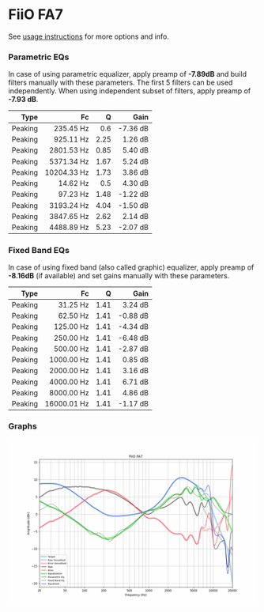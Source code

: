 # FiiO FA7
See [usage instructions](https://github.com/jaakkopasanen/AutoEq#usage) for more options and info.

### Parametric EQs
In case of using parametric equalizer, apply preamp of **-7.89dB** and build filters manually
with these parameters. The first 5 filters can be used independently.
When using independent subset of filters, apply preamp of **-7.93 dB**.

| Type    | Fc          |    Q | Gain     |
|--------:|------------:|-----:|---------:|
| Peaking | 235.45 Hz   | 0.6  | -7.36 dB |
| Peaking | 925.11 Hz   | 2.25 | 1.26 dB  |
| Peaking | 2801.53 Hz  | 0.85 | 5.40 dB  |
| Peaking | 5371.34 Hz  | 1.67 | 5.24 dB  |
| Peaking | 10204.33 Hz | 1.73 | 3.86 dB  |
| Peaking | 14.62 Hz    | 0.5  | 4.30 dB  |
| Peaking | 97.23 Hz    | 1.48 | -1.22 dB |
| Peaking | 3193.24 Hz  | 4.04 | -1.50 dB |
| Peaking | 3847.65 Hz  | 2.62 | 2.14 dB  |
| Peaking | 4488.89 Hz  | 5.23 | -2.07 dB |

### Fixed Band EQs
In case of using fixed band (also called graphic) equalizer, apply preamp of **-8.16dB**
(if available) and set gains manually with these parameters.

| Type    | Fc          |    Q | Gain     |
|--------:|------------:|-----:|---------:|
| Peaking | 31.25 Hz    | 1.41 | 3.24 dB  |
| Peaking | 62.50 Hz    | 1.41 | -0.88 dB |
| Peaking | 125.00 Hz   | 1.41 | -4.34 dB |
| Peaking | 250.00 Hz   | 1.41 | -6.48 dB |
| Peaking | 500.00 Hz   | 1.41 | -2.87 dB |
| Peaking | 1000.00 Hz  | 1.41 | 0.85 dB  |
| Peaking | 2000.00 Hz  | 1.41 | 3.16 dB  |
| Peaking | 4000.00 Hz  | 1.41 | 6.71 dB  |
| Peaking | 8000.00 Hz  | 1.41 | 4.86 dB  |
| Peaking | 16000.01 Hz | 1.41 | -1.17 dB |

### Graphs
![](./FiiO%20FA7.png)